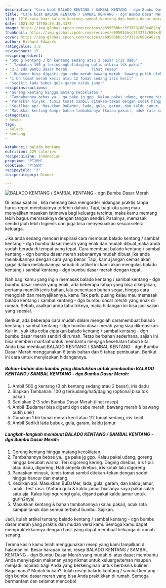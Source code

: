 ```yaml
---
description: "Cara buat BALADO KENTANG / SAMBAL KENTANG - dgn Bumbu Dasar Merah yang enak Untuk Jualan"
title: "Cara buat BALADO KENTANG / SAMBAL KENTANG - dgn Bumbu Dasar Merah yang enak Untuk Jualan"
slug: 1216-cara-buat-balado-kentang-sambal-kentang-dgn-bumbu-dasar-merah-yang-enak-untuk-jualan
date: 2021-02-15T05:56:30.437Z
image: https://img-global.cpcdn.com/recipes/e69505bbcc5f3378/680x482cq70/balado-kentang-sambal-kentang-dgn-bumbu-dasar-merah-foto-resep-utama.jpg
thumbnail: https://img-global.cpcdn.com/recipes/e69505bbcc5f3378/680x482cq70/balado-kentang-sambal-kentang-dgn-bumbu-dasar-merah-foto-resep-utama.jpg
cover: https://img-global.cpcdn.com/recipes/e69505bbcc5f3378/680x482cq70/balado-kentang-sambal-kentang-dgn-bumbu-dasar-merah-foto-resep-utama.jpg
author: Richard Edwards
ratingvalue: 3.8
reviewcount: 15
recipeingredient:
- "500 g kentang 3 bh kentang sedang atau 2 besar iris dadu"
- " Tambahan 100 g teriudanghatidaging optionalbisa tdk pakai"
- "2-3 sdm Bumbu Dasar Merah           lihat resep"
- " Budamer bisa diganti dgn cabe merah bawang merah  bawang putih ulek"
- "1 bh tomat merah kecil atau 12 tomat sedang iris kecil"
- "Sedikit lada bubuk gula garam kaldu jamur"
recipeinstructions:
- "Goreng kentang hingga matang kecoklatan."
- "Tambahannya bebas ya.. ga pake jg gpp. Kalau pakai udang, goreng hingga berubah warna. Teri digoreng kering. Daging direbus, iris tipis atau dadu, digoreng. Hati ampela direbus, iris kotak lalu digoreng."
- "Panaskan minyak, tumis tomat sambil ditekan-tekan dengan sodet hingga hancur dan matang."
- "Kecilkan api. Masukkan BuDaMer, lada, gula, garam, dan kaldu jamur, aduk. Test rasa. (Antara gula &amp; kaldu jamur biasanya saya pakai salah satu aja. Kalau lagi ngurangi gula, diganti pakai kaldu jamur untuk gurih2nya)"
- "Masukkan kentang &amp; bahan tambahannya (kalau pakai), aduk rata sampai tanak dan semua terbalut bumbu. Sajikan."
categories:
- Resep
tags:
- balado
- kentang
- 

katakunci: balado kentang  
nutrition: 229 calories
recipecuisine: Indonesian
preptime: "PT16M"
cooktime: "PT58M"
recipeyield: "3"
recipecategory: Dinner

---
```



![BALADO KENTANG / SAMBAL KENTANG - dgn Bumbu Dasar Merah](https://img-global.cpcdn.com/recipes/e69505bbcc5f3378/680x482cq70/balado-kentang-sambal-kentang-dgn-bumbu-dasar-merah-foto-resep-utama.jpg)

Di masa  saat ini , kita memang bisa mengorder hidangan praktis tanpa harus repot membuatnya terlebih dahulu. Tapi, bagi kita yang mau menyajikan masakan istimewa bagi keluarga tercinta, maka kamu memang lebih bagus memasaknya dengan tangan sendiri. Pasalnya, memasak sendiri jauh lebih higienis dan juga bisa menyesuaikan sesuai selera keluarga.

Jika anda sedang mencari inspirasi cara membuat balado kentang / sambal kentang - dgn bumbu dasar merah yang enak dan mudah dibuat,maka anda sudah berada di tempat yang tepat. Cara membuat balado kentang / sambal kentang - dgn bumbu dasar merah  sebenarnya mudah dibuat jika anda melakukannya dengan cara yang benar. Tapi, kamu jangan cemas akan gagal dalam melakukannya 
sebab di artikel ini kami akan mengulas balado kentang / sambal kentang - dgn bumbu dasar merah dengan tepat.  



Nah bagi kamu yang ingin memasak balado kentang / sambal kentang - dgn bumbu dasar merah yang enak, ada beberapa tahap yang bisa dikerjakan, pertama memilih jenis bahan, lalu penentuan bahan segar, hingga cara mengolah dan menyajikannya. kamu Tak perlu pusing kalau mau memasak balado kentang / sambal kentang - dgn bumbu dasar merah yang enak di rumah. Sebab, asalkan anda  tahu triknya, maka hidangan ini bisa jadi sajian yang spesial.

Berikut, ada beberapa cara mudah dalam mengolah caramembuat balado kentang / sambal kentang - dgn bumbu dasar merah yang siap dikreasikan. Kali ini, yuk kita coba ciptakan balado kentang / sambal kentang - dgn bumbu dasar merah sendiri di rumah. Tetap berbahan sederhana, sajian ini bisa memberi manfaat untuk membantu menjaga kesehatan tubuh kita. Anda bisa membuat BALADO KENTANG / SAMBAL KENTANG - dgn Bumbu Dasar Merah menggunakan 6 jenis bahan dan 5 tahap pembuatan. Berikut ini cara untuk menyiapkan hidangannya.

<!--inarticleads1-->

##### Bahan-bahan dan bumbu yang dibutuhkan untuk pembuatan BALADO KENTANG / SAMBAL KENTANG - dgn Bumbu Dasar Merah:

1. Ambil 500 g kentang (3 bh kentang sedang atau 2 besar), iris dadu
1. Siapkan  Tambahan: 100 g teri/udang/hati/daging (optional,bisa tdk pakai)
1. Sediakan 2-3 sdm Bumbu Dasar Merah           (lihat resep)
1. Ambil  (Budamer bisa diganti dgn cabe merah, bawang merah &amp; bawang putih ulek)
1. Gunakan 1 bh tomat merah kecil atau 1/2 tomat sedang, iris kecil
1. Ambil Sedikit lada bubuk, gula, garam, kaldu jamur




<!--inarticleads2-->

##### Langkah-langkah membuat BALADO KENTANG / SAMBAL KENTANG - dgn Bumbu Dasar Merah:

1. Goreng kentang hingga matang kecoklatan.
1. Tambahannya bebas ya.. ga pake jg gpp. Kalau pakai udang, goreng hingga berubah warna. Teri digoreng kering. Daging direbus, iris tipis atau dadu, digoreng. Hati ampela direbus, iris kotak lalu digoreng.
1. Panaskan minyak, tumis tomat sambil ditekan-tekan dengan sodet hingga hancur dan matang.
1. Kecilkan api. Masukkan BuDaMer, lada, gula, garam, dan kaldu jamur, aduk. Test rasa. (Antara gula &amp; kaldu jamur biasanya saya pakai salah satu aja. Kalau lagi ngurangi gula, diganti pakai kaldu jamur untuk gurih2nya)
1. Masukkan kentang &amp; bahan tambahannya (kalau pakai), aduk rata sampai tanak dan semua terbalut bumbu. Sajikan.




Jadi, itulah artikel tentang  balado kentang / sambal kentang - dgn bumbu dasar merah  yang praktis dan mudah versi kami. Semoga kamu dapat mempraktekkannya dengan hasil yang dapat membuat keluarga di rumah senang. 

Terima kasih kamu telah menggunakan resep yang kami tampilkan di halaman ini. Besar harapan kami, resep  BALADO KENTANG / SAMBAL KENTANG - dgn Bumbu Dasar Merah yang mudah di atas dapat membantu Anda menyiapkan makanan yang nikmat untuk keluarga/teman maupun menjadi inspirasi bagi Anda yang berkeinginan untuk berbisnis kuliner. Bagaimana? Mudah bukan? Itulah resep balado kentang / sambal kentang - dgn bumbu dasar merah yang bisa Anda praktikkan di rumah. Semoga bermanfaat dan selamat mencoba!

